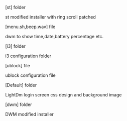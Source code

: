 [st] folder

st modified installer with ring scroll patched

[menu.sh,beep.wav] file

dwm to show time,date,battery percentage etc.

[i3] folder

i3 configuration folder

[ublock] file

ublock configuration file

[Default] folder

LightDm login screen css design and background image

[dwm] folder

DWM modified installer 
